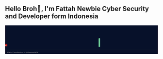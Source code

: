 ## Hello Broh👋, I'm Fattah Newbie Cyber Security and Developer form Indonesia

![Mario Contribution Graph](https://raw.githubusercontent.com/thevandal14/thevandal14/output/mario-contribution-graph.svg)

<!--
**thevandal14/thevandal14** is a ✨ _special_ ✨ repository because its `README.md` (this file) appears on your GitHub profile.

Here are some ideas to get you started:

- 🔭 I’m currently working on ...
- 🌱 I’m currently learning ...
- 👯 I’m looking to collaborate on ...
- 🤔 I’m looking for help with ...
- 💬 Ask me about ...
- 📫 How to reach me: ...
- 😄 Pronouns: ...
- ⚡ Fun fact: ...
-->
